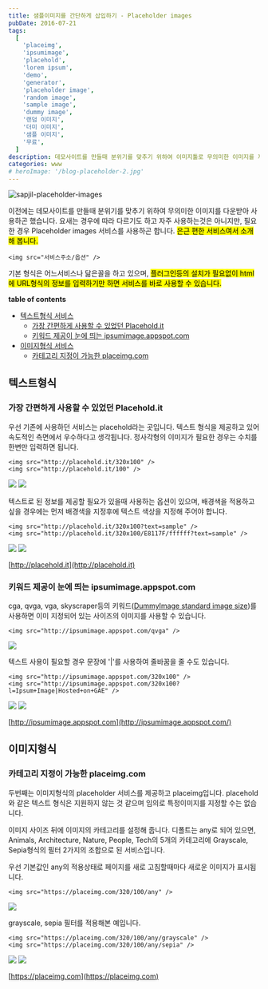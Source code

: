 ```yaml
---
title: 샘플이미지를 간단하게 삽입하기 - Placeholder images
pubDate: 2016-07-21
tags:
  [
    'placeimg',
    'ipsumimage',
    'placehold',
    'lorem ipsum',
    'demo',
    'generator',
    'placeholder image',
    'random image',
    'sample image',
    'dummy image',
    '랜덤 이미지',
    '더미 이미지',
    '샘플 이미지',
    '무료',
  ]
description: 데모사이트를 만들때 분위기를 맞추기 위하여 이미지툴로 무의미한 이미지를 제작하거나 웹상에서 아무 이미지나 다운받아 사용하곤 했다면 간편하게 사용가능한 Placeholder images 서비스를 사용하여 보시기 바랍니다.
categories: www
# heroImage: '/blog-placeholder-2.jpg'
---
```


![sapjil-placeholder-images](https://c2.staticflickr.com/9/8874/27787597153_a6db36a2d9_b.jpg)

이전에는 데모사이트를 만들때 분위기를 맞추기 위하여 무의미한 이미지를 다운받아 사용하곤 했습니다. 요새는 경우에 따라 다르기도 하고 자주 사용하는것은 아니지만, 필요한 경우 Placeholder images 서비스를 사용하곤 합니다. <mark>은근 편한 서비스여서 소개해 봅니다.</mark>

```
<img src="서비스주소/옵션" />
```

기본 형식은 어느서비스나 닮은꼴을 하고 있으며, <mark>플러그인등의 설치가 필요없이 html에 URL형식의 정보를 입력하기만 하면 서비스를 바로 사용할 수 있습니다.</mark>

**table of contents**

- [텍스트형식 서비스](#텍스트형식)
  - [가장 간편하게 사용할 수 있었던 Placehold.it](#가장-간편하게-사용할-수-있었던-Placehold.it)
  - [키워드 제공이 눈에 띄는 ipsumimage.appspot.com](#키워드-제공이-눈에-띄는-ipsumimage.appspot.com)
- [이미지형식 서비스](#이미지형식)
  - [카테고리 지정이 가능한 placeimg.com](#카테고리-지정이-가능한-placeimg.com)

## 텍스트형식

### 가장 간편하게 사용할 수 있었던 Placehold.it

우선 기존에 사용하던 서비스는 placehold라는 곳입니다.
텍스트 형식을 제공하고 있어 속도적인 측면에서 우수하다고 생각됩니다.
정사각형의 이미지가 필요한 경우는 수치를 한변만 입력하면 됩니다.

```
<img src="http://placehold.it/320x100" />
<img src="http://placehold.it/100" />
```

<img src="http://placehold.it/320x100" />
<img src="http://placehold.it/100" />

텍스트로 된 정보를 제공할 필요가 있을때 사용하는 옵션이 있으며,
배경색을 적용하고 싶을 경우에는 먼저 배경색을 지정후에 텍스트 색상을 지정해 주어야 합니다.

```
<img src="http://placehold.it/320x100?text=sample" />
<img src="http://placehold.it/320x100/E8117F/ffffff?text=sample" />
```

<img src="http://placehold.it/320x100?text=sample" />
<img src="http://placehold.it/320x100/E8117F/ffffff?text=sample" />

[http://placehold.it](http://placehold.it)

### 키워드 제공이 눈에 띄는 ipsumimage.appspot.com

cga, qvga, vga, skyscraper등의 키워드([DummyImage standard image size](http://dummyimage.com/#standards))를 사용하면 이미 지정되어 있는 사이즈의 이미지를 사용할 수 있습니다.

```
<img src="http://ipsumimage.appspot.com/qvga" />
```

<img src="http://ipsumimage.appspot.com/qvga" />

텍스트 사용이 필요할 경우 문장에 '|'를 사용하여 줄바꿈을 줄 수도 있습니다.

```
<img src="http://ipsumimage.appspot.com/320x100" />
<img src="http://ipsumimage.appspot.com/320x100?l=Ipsum+Image|Hosted+on+GAE" />
```

<img src="http://ipsumimage.appspot.com/320x100" />
<img src="http://ipsumimage.appspot.com/320x100?l=Ipsum+Image|Hosted+on+GAE" />

[http://ipsumimage.appspot.com](http://ipsumimage.appspot.com/)

## 이미지형식

### 카테고리 지정이 가능한 placeimg.com

두번째는 이미지형식의 placeholder 서비스를 제공하고 placeimg입니다.
placehold와 같은 텍스트 형식은 지원하지 않는 것 같으며 임의로 특정이미지를 지정할 수는 없습니다.

이미지 사이즈 뒤에 이미지의 카테고리를 설정해 줍니다.
디폴트는 any로 되어 있으면, Animals, Architecture, Nature, People, Tech의 5개의 카테고리에 Grayscale, Sepia형식의 필터 2가지의 조합으로 된 서비스입니다.

우선 기본값인 any의 적용상태로 페이지를 새로 고침할때마다 새로운 이미지가 표시됩니다.

```
<img src="https://placeimg.com/320/100/any" />
```

<img src="https://placeimg.com/320/100/any" />

grayscale, sepia 필터를 적용해본 예입니다.

```
<img src="https://placeimg.com/320/100/any/grayscale" />
<img src="https://placeimg.com/320/100/any/sepia" />
```

<img src="https://placeimg.com/320/100/any/grayscale" />
<img src="https://placeimg.com/320/100/any/sepia" />

[https://placeimg.com](https://placeimg.com)
